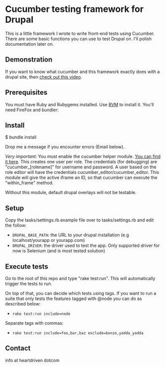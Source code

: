 # Cucumber testing framework for Drupal

This is a little framework I wrote to write front-end tests using Cucumber.  There are some basic functions you can 
use to test Drupal on.  I'll polish documentation later on.

## Demonstration

If you want to know what cucumber and this framework exactly does with a drupal site, then 
[check out this video](http://vimeo.com/31483674).

## Prerequisites

You must have Ruby and Rubygems installed.  Use [RVM](http://beginrescueend.com/rvm/install "Ruby Version Manager") to install it.  You'll need 
FireFox and bundler:

## Install

$ bundle install

Drop me a message if you encounter errors (Email below).

*Very important:* You must enable the cucumber helper module.  [You can find it here](https://github.com/Agiboo/Cucumber-helper "Cucumber_helper project").  This creates one user per role.  The credentials (for debugging) are 
"cucumber_[rolename]" for username and password.  A user based on the role editor will have the credentials cucumber_editor/cucumber_editor.
This module will give the active iframe an ID, so that cucumber can execute the "within_frame" method.

Without this module, default drupal overlays will not be testable.

## Setup

Copy the tasks/settings.rb.example file over to tasks/settings.rb and edit the follow:

* `DRUPAL_BASE_PATH`: the URL to your drupal installation (e.g localhost/yourapp or yourapp.com)
* `DRUPAL_DRIVER`: the driver used to test the app.  Only supported driver for now is Selenium (and is most tested solution)

## Execute tests

Go to the root of this repo and type "rake test:run".  This will automatically trigger the tests to run.

On top of that, you can decide which tests using tags.  If you want to run a suite that only tests the features 
tagged with @node you can do as described below:

* `rake test:run include=node`

Separate tags with commas:

* `rake test:run include=foo,bar,baz exclude=bonzo,yadda_yadda`

## Contact

info at heartdriven dotcom
